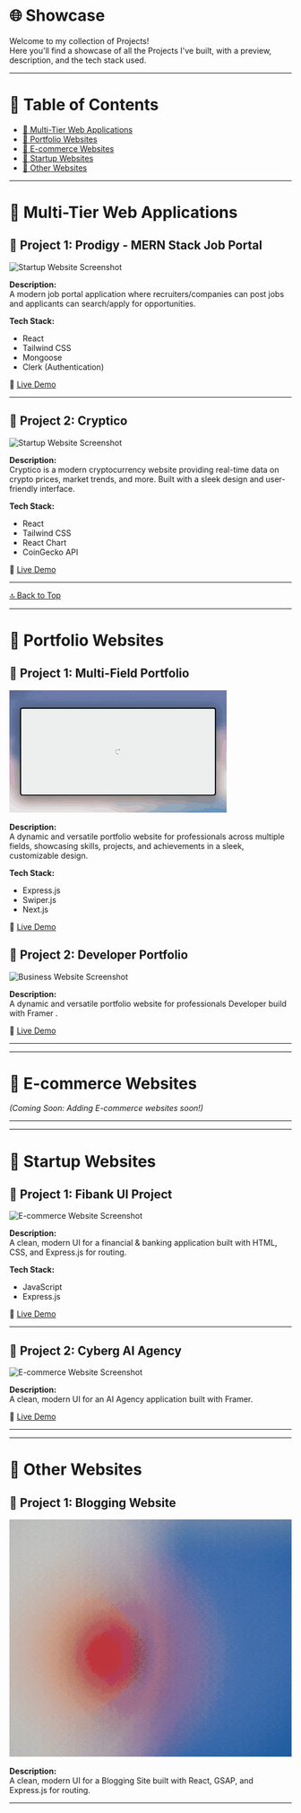 # 🌐 Showcase

Welcome to my collection of Projects!  
Here you'll find a showcase of all the Projects I've built, with a preview, description, and the tech stack used.

---

# 📑 Table of Contents
- [🚀 Multi-Tier Web Applications](#-multi-tier-web-applications)
- [🏢 Portfolio Websites](#-portfolio-websites)
- [🎨 E-commerce Websites](#-e-commerce-websites)
- [🚀 Startup Websites](#-startup-websites)
- [🧩 Other Websites](#-other-websites)

---

# 🚀 Multi-Tier Web Applications

## 📸 Project 1: Prodigy - MERN Stack Job Portal  

![Startup Website Screenshot](./Prodigy.gif)

**Description:**  
A modern job portal application where recruiters/companies can post jobs and applicants can search/apply for opportunities.

**Tech Stack:**  
- React
- Tailwind CSS
- Mongoose
- Clerk (Authentication)

🔗 [Live Demo](https://prodigy-portal.vercel.app)

---

## 📸 Project 2: Cryptico

![Startup Website Screenshot](./cryptico.gif)

**Description:**  
Cryptico is a modern cryptocurrency website providing real-time data on crypto prices, market trends, and more. Built with a sleek design and user-friendly interface.

**Tech Stack:**  
- React
- Tailwind CSS
- React Chart
- CoinGecko API


🔗 [Live Demo](https://crypticoo.vercel.app)

---

[🔝 Back to Top](#📑-table-of-contents)

---

# 🏢 Portfolio Websites

## 📸 Project 1: Multi-Field Portfolio

![Business Website Screenshot](./portfolio1.gif)

**Description:**  
A dynamic and versatile portfolio website for professionals across multiple fields, showcasing skills, projects, and achievements in a sleek, customizable design.

**Tech Stack:**  
- Express.js
- Swiper.js
- Next.js

🔗 [Live Demo](https://mazher.vercel.app)

## 📸 Project 2: Developer Portfolio

![Business Website Screenshot](./portfolio2.gif)

**Description:**  
A dynamic and versatile portfolio website for professionals Developer build with Framer .



🔗 [Live Demo](https://mazher.framer.ai)

---



---

# 🎨 E-commerce Websites

_(Coming Soon: Adding E-commerce websites soon!)_

---



---

# 🚀 Startup Websites

## 📸 Project 1: Fibank UI Project


![E-commerce Website Screenshot](./fibank.gif)

**Description:**  
A clean, modern UI for a financial & banking application built with HTML, CSS, and Express.js for routing.

**Tech Stack:**  
- JavaScript
- Express.js

🔗 [Live Demo](https://fiibank.vercel.app/)

---

## 📸 Project 2: Cyberg AI Agency

![E-commerce Website Screenshot](./cyberg.gif)

**Description:**  
A clean, modern UI for an AI Agency application built with Framer.

🔗 [Live Demo](https://cyberg-mazher.framer.ai/)

---


---

# 🧩 Other Websites

## 📸 Project 1: Blogging Website

![E-commerce Website Screenshot](./blogging.gif)

**Description:**  
A clean, modern UI for a Blogging Site built with React, GSAP, and Express.js for routing.


---

